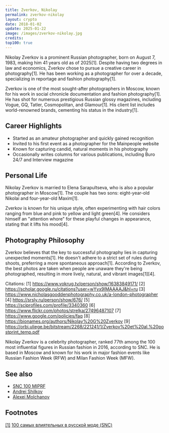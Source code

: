 ```yaml
---
title: Zverkov, Nikolay
permalink: zverkov-nikolay
layout: crypto
date: 2018-01-02
update: 2025-01-22
image: /images/zverkov-nikolay.jpg
credits:
top100: true
---
```


Nikolay Zverkov is a prominent Russian photographer, born on August 7, 1983, making him 41 years old as of 2025[1]. Despite having two degrees in law and economics, Zverkov chose to pursue a creative career in photography[1]. He has been working as a photographer for over a decade, specializing in reportage and fashion photography[1].

Zverkov is one of the most sought-after photographers in Moscow, known for his work in social chronicle documentation and fashion photography[1]. He has shot for numerous prestigious Russian glossy magazines, including Vogue, GQ, Tatler, Cosmopolitan, and Glamour[1]. His client list includes world-renowned brands, cementing his status in the industry[1].

## Career Highlights

- Started as an amateur photographer and quickly gained recognition
- Invited to his first event as a photographer for the Mainpeople website
- Known for capturing candid, natural moments in his photography
- Occasionally writes columns for various publications, including Buro 24/7 and Interview magazine

## Personal Life

Nikolay Zverkov is married to Elena Sarapultseva, who is also a popular photographer in Moscow[1]. The couple has two sons: eight-year-old Nikolai and four-year-old Maxim[1].

Zverkov is known for his unique style, often experimenting with hair colors ranging from blue and pink to yellow and light green[4]. He considers himself an "attention whore" for these playful changes in appearance, stating that it lifts his mood[4].

## Photography Philosophy

Zverkov believes that the key to successful photography lies in capturing unexpected moments[1]. He doesn't adhere to a strict set of rules during shoots, preferring a more spontaneous approach[1]. According to Zverkov, the best photos are taken when people are unaware they're being photographed, resulting in more lively, natural, and vibrant images[1][4].

Citations:
[1] https://www.vokrug.tv/person/show/16383849171/
[2] https://scholar.google.ru/citations?user=wYvx9lMAAAAJ&hl=ru
[3] https://www.nicholasgooddenphotography.co.uk/a-london-photographer
[4] https://srsly.ru/person/show/676/
[5] https://sciprofiles.com/profile/3340360
[6] https://www.flickr.com/photos/strelka/27496487107
[7] https://www.google.com/policies/faq
[8] https://bionames.org/authors/Nikolay%20G%20Zverkov
[9] https://orbi.uliege.be/bitstream/2268/221241/1/Zverkov%20et%20al.%20postprint_temp.pdf

Nikolay Zverkov is a celebrity photographer, ranked 77th among the 100 most influential figures in Russian fashion in 2016, according to SNC. He is based in Moscow and known for his work in major fashion events like Russian Fashion Week (RFW) and Milan Fashion Week (MFW).

## See also

+ [SNC 100 MIPRF](snc-100-miprf)
+ [Andrei Shilkov](andrei-shilkov)
+ [Alexei Molchanov](alexei-molchanov)

## Footnotes

[[1]](#f1) [100 самых влиятельных в русской моде (SNC)](http://www.sncmedia.ru/rating/)
